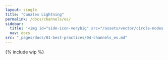 ```yaml
---
layout: single
title: "Canales Lightning"
permalink: /docs/channels/es/
sidebar:
  title: '<img id="side-icon-verybig" src="/assets/vector/circle-nodes.svg"/>Canales Lightning'
  nav: docs
src: "_pages/docs/01-best-practices/04-channels_es.md"
---
```


<!-- TODO: ¿Debería abrir un canal al nodo de RoboSats? Depende. Establezca los 3 casos: 1) Como vendedor (buena idea, barata y confiable, pero podrían cerrarse eventualmente si no se usan), 2) como comprador (daría lo mismo, los compradores no pagan tarifas de enrutamiento. La privacidad es la misma) 3) Como nodo de enrutamiento (¡Vaya, súper útil! Sin embargo, no podemos garantizar que robosats sean un buen peer de enrutamiento: 1) muchos HTLC pequeños bloqueados durante largos períodos de tiempo 2) tiene tarifas altas 3) sin embargo, genera mucho movimiento legítimo de Sats, y es posible enrutar dos veces la misma orden. 4) Los Sats siempre estarán de tu lado, ¡y eso está bien! ¡Por diseño es cómo la liquidez es la más útil!) -->

{% include wip %}
